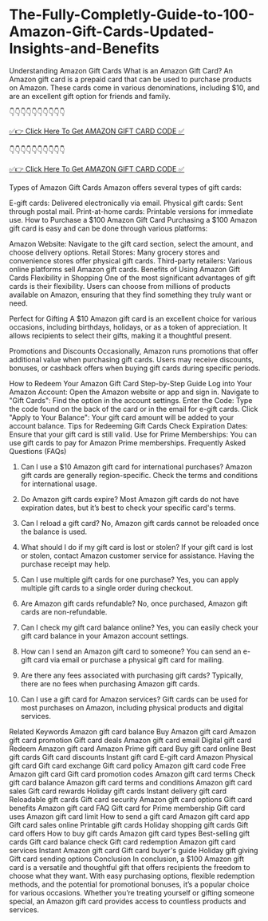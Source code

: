 # The-Fully-Completly-Guide-to-100-Amazon-Gift-Cards-Updated-Insights-and-Benefits


Understanding Amazon Gift Cards
What is an Amazon Gift Card?
An Amazon gift card is a prepaid card that can be used to purchase products on Amazon. These cards come in various denominations, including $10, and are an excellent gift option for friends and family.

👇👇👇👇👇👇👇👇👇👇

[✅👉 Click Here To Get AMAZON GIFT CARD CODE ✅](https://bagbazaarmp.com/amazon)

👇👇👇👇👇👇👇👇👇👇

[✅👉 Click Here To Get AMAZON GIFT CARD CODE ✅](https://bagbazaarmp.com/amazon)

Types of Amazon Gift Cards
Amazon offers several types of gift cards:

E-gift cards: Delivered electronically via email.
Physical gift cards: Sent through postal mail.
Print-at-home cards: Printable versions for immediate use.
How to Purchase a $100 Amazon Gift Card
Purchasing a $100 Amazon gift card is easy and can be done through various platforms:

Amazon Website: Navigate to the gift card section, select the amount, and choose delivery options.
Retail Stores: Many grocery stores and convenience stores offer physical gift cards.
Third-party retailers: Various online platforms sell Amazon gift cards.
Benefits of Using Amazon Gift Cards
Flexibility in Shopping
One of the most significant advantages of gift cards is their flexibility. Users can choose from millions of products available on Amazon, ensuring that they find something they truly want or need.

Perfect for Gifting
A $10 Amazon gift card is an excellent choice for various occasions, including birthdays, holidays, or as a token of appreciation. It allows recipients to select their gifts, making it a thoughtful present.

Promotions and Discounts
Occasionally, Amazon runs promotions that offer additional value when purchasing gift cards. Users may receive discounts, bonuses, or cashback offers when buying gift cards during specific periods.

How to Redeem Your Amazon Gift Card
Step-by-Step Guide
Log into Your Amazon Account: Open the Amazon website or app and sign in.
Navigate to "Gift Cards": Find the option in the account settings.
Enter the Code: Type the code found on the back of the card or in the email for e-gift cards.
Click "Apply to Your Balance": Your gift card amount will be added to your account balance.
Tips for Redeeming Gift Cards
Check Expiration Dates: Ensure that your gift card is still valid.
Use for Prime Memberships: You can use gift cards to pay for Amazon Prime memberships.
Frequently Asked Questions (FAQs)
1. Can I use a $10 Amazon gift card for international purchases?
Amazon gift cards are generally region-specific. Check the terms and conditions for international usage.

2. Do Amazon gift cards expire?
Most Amazon gift cards do not have expiration dates, but it’s best to check your specific card's terms.

3. Can I reload a gift card?
No, Amazon gift cards cannot be reloaded once the balance is used.

4. What should I do if my gift card is lost or stolen?
If your gift card is lost or stolen, contact Amazon customer service for assistance. Having the purchase receipt may help.

5. Can I use multiple gift cards for one purchase?
Yes, you can apply multiple gift cards to a single order during checkout.

6. Are Amazon gift cards refundable?
No, once purchased, Amazon gift cards are non-refundable.

7. Can I check my gift card balance online?
Yes, you can easily check your gift card balance in your Amazon account settings.

8. How can I send an Amazon gift card to someone?
You can send an e-gift card via email or purchase a physical gift card for mailing.

9. Are there any fees associated with purchasing gift cards?
Typically, there are no fees when purchasing Amazon gift cards.

10. Can I use a gift card for Amazon services?
Gift cards can be used for most purchases on Amazon, including physical products and digital services.

Related Keywords
Amazon gift card balance
Buy Amazon gift card
Amazon gift card promotion
Gift card deals
Amazon gift card email
Digital gift card
Redeem Amazon gift card
Amazon Prime gift card
Buy gift card online
Best gift cards
Gift card discounts
Instant gift card
E-gift card Amazon
Physical gift card
Gift card exchange
Gift card policy
Amazon gift card code
Free Amazon gift card
Gift card promotion codes
Amazon gift card terms
Check gift card balance
Amazon gift card terms and conditions
Amazon gift card sales
Gift card rewards
Holiday gift cards
Instant delivery gift card
Reloadable gift cards
Gift card security
Amazon gift card options
Gift card benefits
Amazon gift card FAQ
Gift card for Prime membership
Gift card uses
Amazon gift card limit
How to send a gift card
Amazon gift card app
Gift card sales online
Printable gift cards
Holiday shopping gift cards
Gift card offers
How to buy gift cards
Amazon gift card types
Best-selling gift cards
Gift card balance check
Gift card redemption
Amazon gift card services
Instant Amazon gift card
Gift card buyer's guide
Holiday gift giving
Gift card sending options
Conclusion
In conclusion, a $100 Amazon gift card is a versatile and thoughtful gift that offers recipients the freedom to choose what they want. With easy purchasing options, flexible redemption methods, and the potential for promotional bonuses, it’s a popular choice for various occasions. Whether you’re treating yourself or gifting someone special, an Amazon gift card provides access to countless products and services.

